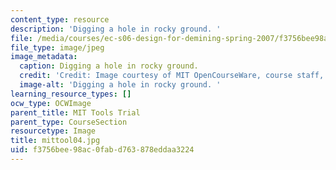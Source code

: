 ```yaml
---
content_type: resource
description: 'Digging a hole in rocky ground. '
file: /media/courses/ec-s06-design-for-demining-spring-2007/f3756bee98ac0fabd763878eddaa3224_mittool04.jpg
file_type: image/jpeg
image_metadata:
  caption: Digging a hole in rocky ground.
  credit: 'Credit: Image courtesy of MIT OpenCourseWare, course staff, and students.'
  image-alt: 'Digging a hole in rocky ground. '
learning_resource_types: []
ocw_type: OCWImage
parent_title: MIT Tools Trial
parent_type: CourseSection
resourcetype: Image
title: mittool04.jpg
uid: f3756bee-98ac-0fab-d763-878eddaa3224
---
```

